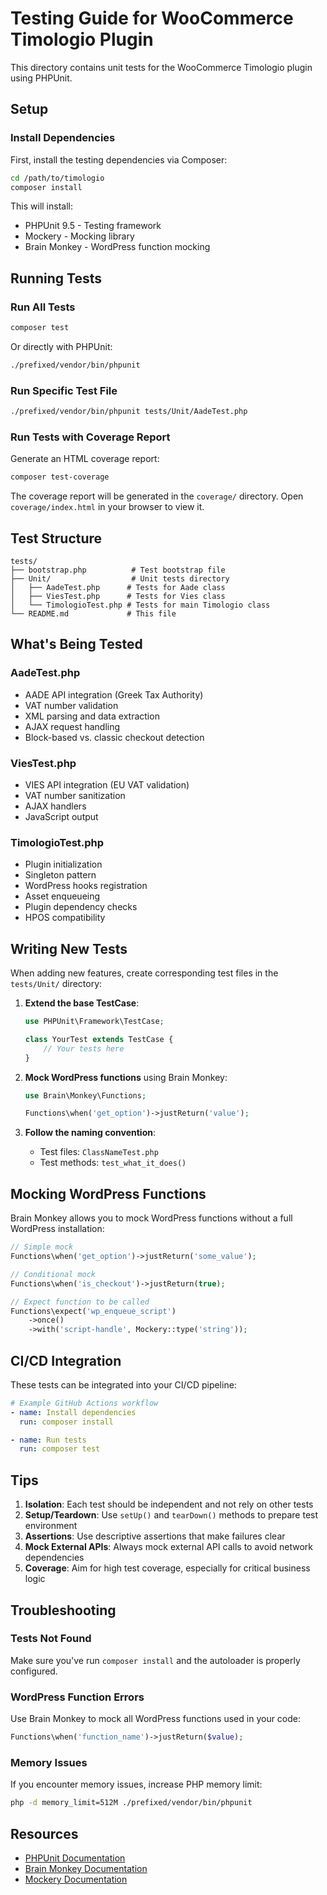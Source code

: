 # Testing Guide for WooCommerce Timologio Plugin

This directory contains unit tests for the WooCommerce Timologio plugin using PHPUnit.

## Setup

### Install Dependencies

First, install the testing dependencies via Composer:

```bash
cd /path/to/timologio
composer install
```

This will install:
- PHPUnit 9.5 - Testing framework
- Mockery - Mocking library
- Brain Monkey - WordPress function mocking

## Running Tests

### Run All Tests

```bash
composer test
```

Or directly with PHPUnit:

```bash
./prefixed/vendor/bin/phpunit
```

### Run Specific Test File

```bash
./prefixed/vendor/bin/phpunit tests/Unit/AadeTest.php
```

### Run Tests with Coverage Report

Generate an HTML coverage report:

```bash
composer test-coverage
```

The coverage report will be generated in the `coverage/` directory. Open `coverage/index.html` in your browser to view it.

## Test Structure

```
tests/
├── bootstrap.php          # Test bootstrap file
├── Unit/                  # Unit tests directory
│   ├── AadeTest.php      # Tests for Aade class
│   ├── ViesTest.php      # Tests for Vies class
│   └── TimologioTest.php # Tests for main Timologio class
└── README.md             # This file
```

## What's Being Tested

### AadeTest.php
- AADE API integration (Greek Tax Authority)
- VAT number validation
- XML parsing and data extraction
- AJAX request handling
- Block-based vs. classic checkout detection

### ViesTest.php
- VIES API integration (EU VAT validation)
- VAT number sanitization
- AJAX handlers
- JavaScript output

### TimologioTest.php
- Plugin initialization
- Singleton pattern
- WordPress hooks registration
- Asset enqueueing
- Plugin dependency checks
- HPOS compatibility

## Writing New Tests

When adding new features, create corresponding test files in the `tests/Unit/` directory:

1. **Extend the base TestCase**:
   ```php
   use PHPUnit\Framework\TestCase;

   class YourTest extends TestCase {
       // Your tests here
   }
   ```

2. **Mock WordPress functions** using Brain Monkey:
   ```php
   use Brain\Monkey\Functions;

   Functions\when('get_option')->justReturn('value');
   ```

3. **Follow the naming convention**:
   - Test files: `ClassNameTest.php`
   - Test methods: `test_what_it_does()`

## Mocking WordPress Functions

Brain Monkey allows you to mock WordPress functions without a full WordPress installation:

```php
// Simple mock
Functions\when('get_option')->justReturn('some_value');

// Conditional mock
Functions\when('is_checkout')->justReturn(true);

// Expect function to be called
Functions\expect('wp_enqueue_script')
    ->once()
    ->with('script-handle', Mockery::type('string'));
```

## CI/CD Integration

These tests can be integrated into your CI/CD pipeline:

```yaml
# Example GitHub Actions workflow
- name: Install dependencies
  run: composer install

- name: Run tests
  run: composer test
```

## Tips

1. **Isolation**: Each test should be independent and not rely on other tests
2. **Setup/Teardown**: Use `setUp()` and `tearDown()` methods to prepare test environment
3. **Assertions**: Use descriptive assertions that make failures clear
4. **Mock External APIs**: Always mock external API calls to avoid network dependencies
5. **Coverage**: Aim for high test coverage, especially for critical business logic

## Troubleshooting

### Tests Not Found
Make sure you've run `composer install` and the autoloader is properly configured.

### WordPress Function Errors
Use Brain Monkey to mock all WordPress functions used in your code:
```php
Functions\when('function_name')->justReturn($value);
```

### Memory Issues
If you encounter memory issues, increase PHP memory limit:
```bash
php -d memory_limit=512M ./prefixed/vendor/bin/phpunit
```

## Resources

- [PHPUnit Documentation](https://phpunit.de/documentation.html)
- [Brain Monkey Documentation](https://brain-wp.github.io/BrainMonkey/)
- [Mockery Documentation](http://docs.mockery.io/)
